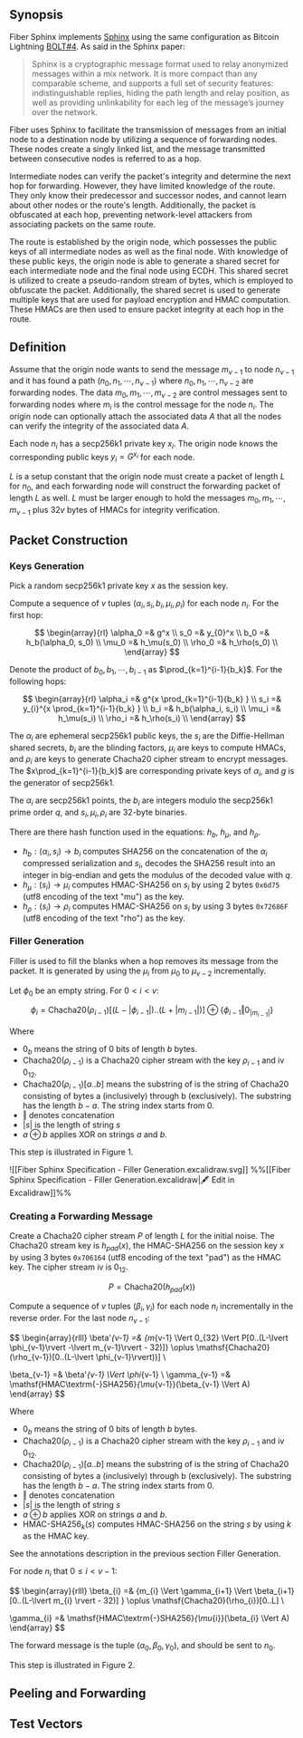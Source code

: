 ## Synopsis

Fiber Sphinx implements [Sphinx][Sphinx] using the same configuration as Bitcoin Lightning [BOLT#4][BOLT4]. As said in the Sphinx paper:

> Sphinx is a cryptographic message format used to relay anonymized messages within a mix network. It is more compact than any comparable scheme, and supports a full set of security features: indistinguishable replies, hiding the path length and relay position, as well as providing unlinkability for each leg of the message’s journey over the network.

[Sphinx]: http://ieeexplore.ieee.org/document/5207650/
[BOLT4]: https://github.com/lightning/bolts/blob/master/04-onion-routing.md

Fiber uses Sphinx to facilitate the transmission of messages from an initial node to a destination node by utilizing a sequence of forwarding nodes. These nodes create a singly linked list, and the message transmitted between consecutive nodes is referred to as a hop.

Intermediate nodes can verify the packet's integrity and determine the next hop for forwarding. However, they have limited knowledge of the route. They only know their predecessor and successor nodes, and cannot learn about other nodes or the route's length. Additionally, the packet is obfuscated at each hop, preventing network-level attackers from associating packets on the same route.

The route is established by the origin node, which possesses the public keys of all intermediate nodes as well as the final node. With knowledge of these public keys, the origin node is able to generate a shared secret for each intermediate node and the final node using ECDH. This shared secret is utilized to create a pseudo-random stream of bytes, which is employed to obfuscate the packet. Additionally, the shared secret is used to generate multiple keys that are used for payload encryption and HMAC computation. These HMACs are then used to ensure packet integrity at each hop in the route.

## Definition

Assume that the origin node wants to send the message $m_{v-1}$ to node $n_{v-1}$ and it has found a path $(n_0, n_1, \cdots, n_{v-1})$ where $n_0, n_1, \cdots, n_{v-2}$ are forwarding nodes. The data $m_0, m_1, \cdots, m_{v-2}$ are control messages sent to forwarding nodes where $m_i$ is the control message for the node $n_i$. The origin node can optionally attach the associated data $A$ that all the nodes can verify the integrity of the associated data $A$.

Each node $n_i$ has a secp256k1 private key $x_i$. The origin node knows the corresponding public keys $y_i = G^{x_i}$ for each node.

$L$ is a setup constant that the origin node must create a packet of length $L$ for $n_0$, and each forwarding node will construct the forwarding packet of length $L$ as well. $L$ must be larger enough to hold the messages $m_0, m_1, \cdots, m_{v-1}$ plus $32v$ bytes of HMACs for integrity verification.

## Packet Construction

### Keys Generation

Pick a random secp256k1 private key $x$ as the session key.

Compute a sequence of $v$ tuples $(\alpha_i, s_i, b_i, \mu_i, \rho_i)$ for each node $n_i$. For the first hop:

$$
\begin{array}{rl}
\alpha_0 =& g^x \\
s_0 =& y_{0}^x \\
b_0 =& h_b(\alpha_0, s_0) \\
\mu_0 =& h_\mu(s_0) \\
\rho_0 =& h_\rho(s_0) \\
\end{array}
$$

Denote the product of $b_0, b_1, \cdots, b_{i-1}$ as $\prod_{k=1}^{i-1}{b_k}$. For the following hops:

$$
\begin{array}{rl}
\alpha_i =& g^{x \prod_{k=1}^{i-1}{b_k} } \\
s_i =& y_{i}^{x \prod_{k=1}^{i-1}{b_k} } \\
b_i =& h_b(\alpha_i, s_i) \\
\mu_i =& h_\mu(s_i) \\
\rho_i =& h_\rho(s_i) \\
\end{array}
$$

The $\alpha_i$ are ephemeral secp256k1 public keys, the $s_i$ are the Diffie-Hellman shared secrets, $b_i$ are the blinding factors, $\mu_i$ are keys to compute HMACs, and $\rho_i$ are keys to generate Chacha20 cipher stream to encrypt messages. The $x\prod_{k=1}^{i-1}{b_k}$ are corresponding private keys of $\alpha_i$, and $g$ is the generator of secp256k1.

The $\alpha_i$ are secp256k1 points, the $b_i$ are integers modulo the secp256k1 prime order $q$, and $s_i, \mu_i, \rho_i$ are 32-byte binaries.

There are there hash function used in the equations: $h_b$, $h_\mu$, and $h_\rho$.

- $h_b: (\alpha_i, s_i) \to b_i$ computes SHA256 on the concatenation of the $\alpha_i$ compressed serialization and $s_i$, decodes the SHA256 result into an integer in big-endian and gets the modulus of the decoded value with $q$.
- $h_\mu: (s_i) \to \mu_i$ computes HMAC-SHA256 on $s_i$ by using 2 bytes `0x6d75` (utf8 encoding of the text "mu") as the key.
- $h_\rho: (s_i) \to \rho_i$ computes HMAC-SHA256 on $s_i$ by using 3 bytes `0x72686F` (utf8 encoding of the text "rho") as the key.

### Filler Generation

Filler is used to fill the blanks when a hop removes its message from the packet. It is generated by using the $\mu_i$ from $\mu_0$ to $\mu_{v-2}$ incrementally.

Let $\phi_0$ be an empty string. For $0 \lt i \lt v$:

$$
\phi_i = \mathsf{Chacha20}(\rho_{i-1})[(L-\lvert \phi_{i-1} \rvert)..(L + \lvert m_{i-1} \rvert)] \oplus \{\phi_{i-1} \Vert 0_{\lvert m_{i-1} \rvert} \}
$$

Where
- $0_b$ means the string of 0 bits of length $b$ bytes.
- $\mathsf{Chacha20}(\rho_{i-1})$ is a Chacha20 cipher stream with the key $\rho_{i-1}$ and iv $0_{12}$.
- $\mathsf{Chacha20}(\rho_{i-1})[a..b]$ means the substring of is the string of $\mathsf{Chacha20}$ consisting of bytes a (inclusively) through b (exclusively). The substring has the length $b - a$. The string index starts from 0.
- $\Vert$ denotes concatenation
- $\lvert s \rvert$ is the length of string $s$
- $a \oplus b$ applies XOR on strings $a$ and $b$.

This step is illustrated in Figure 1.

![[Fiber Sphinx Specification - Filler Generation.excalidraw.svg]]
%%[[Fiber Sphinx Specification - Filler Generation.excalidraw|🖋 Edit in Excalidraw]]%%

### Creating a Forwarding Message

Create a Chacha20 cipher stream $P$ of length $L$ for the initial noise. The Chacha20 stream key is $h_{\mathit{pad}}(x)$, the HMAC-SHA256 on the session key $x$ by using 3 bytes `0x706164` (utf8 encoding of the text "pad") as the HMAC key. The cipher stream iv is $0_{12}$.

$$
P = \mathsf{Chacha20}(h_{\mathit{pad}}(x))
$$

Compute a sequence of $v$ tuples $(\beta_i, \gamma_i)$ for each node $n_i$ incrementally in the reverse order. For the last node $n_{v-1}$:

$$
\begin{array}{rlll}
\beta'_{v-1} =& \{m_{v-1} \Vert 0_{32} \Vert P[0..(L-\lvert \phi_{v-1}\rvert -\lvert m_{v-1}\rvert - 32)]\} \oplus \mathsf{Chacha20}(\rho_{v-1})[0..(L-\lvert \phi_{v-1}\rvert))] \\

\beta_{v-1} =& \beta'_{v-1} \Vert \phi_{v-1} \\
\gamma_{v-1} =& \mathsf{HMAC\textrm{-}SHA256}_{\mu_{v-1}}(\beta_{v-1} \Vert A)
\end{array}
$$

Where
- $0_b$ means the string of 0 bits of length $b$ bytes.
- $\mathsf{Chacha20}(\rho_{i-1})$ is a Chacha20 cipher stream with the key $\rho_{i-1}$ and iv $0_{12}$.
- $\mathsf{Chacha20}(\rho_{i-1})[a..b]$ means the substring of is the string of $\mathsf{Chacha20}$ consisting of bytes a (inclusively) through b (exclusively). The substring has the length $b - a$. The string index starts from 0.
- $\Vert$ denotes concatenation
- $\lvert s \rvert$ is the length of string $s$
- $a \oplus b$ applies XOR on strings $a$ and $b$.
- $\mathsf{HMAC\textrm{-}SHA256}_k (s)$ computes HMAC-SHA256 on the string $s$ by using $k$ as the HMAC key.

See the annotations description in the previous section Filler Generation.

For node $n_i$ that $0 \le i \lt v-1$:

$$
\begin{array}{rlll}
\beta_{i} =& \{m_{i} \Vert \gamma_{i+1} \Vert \beta_{i+1}[0..(L-\lvert m_{i} \rvert - 32)] \} \oplus \mathsf{Chacha20}(\rho_{i})[0..L] \\

\gamma_{i} =& \mathsf{HMAC\textrm{-}SHA256}_{\mu_{i}}(\beta_{i} \Vert A)
\end{array}
$$

The forward message is the tuple $(\alpha_0, \beta_0, \gamma_0)$, and should be sent to $n_0$.

This step is illustrated in Figure 2.

## Peeling and Forwarding


## Test Vectors
